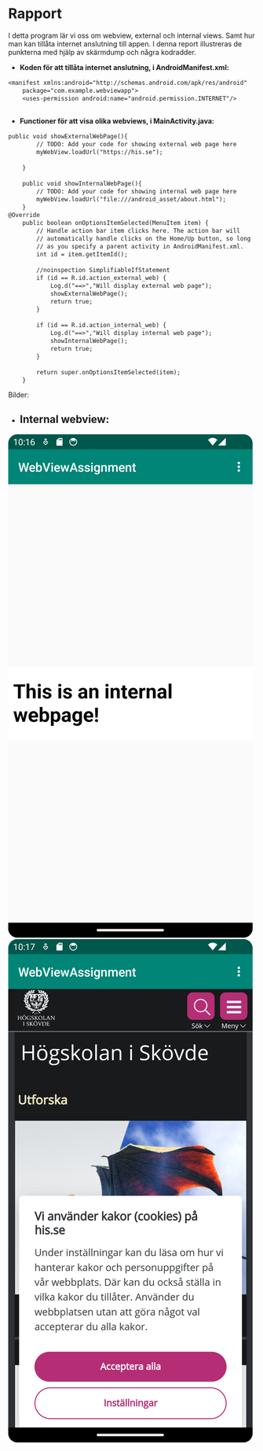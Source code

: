 
# Rapport


I detta program lär vi oss om webview, external och internal views. Samt hur man kan tillåta 
internet anslutning till appen. 
I denna report illustreras de punkterna med hjälp av skärmdump och några kodradder.

- **Koden för att tillåta internet anslutning, i AndroidManifest.xml:**
```
<manifest xmlns:android="http://schemas.android.com/apk/res/android"
    package="com.example.webviewapp">
    <uses-permission android:name="android.permission.INTERNET"/>
    
```
- **Functioner för att visa olika webviews, i MainActivity.java:**
```
public void showExternalWebPage(){
        // TODO: Add your code for showing external web page here
        myWebView.loadUrl("https://his.se");

    }

    public void showInternalWebPage(){
        // TODO: Add your code for showing internal web page here
        myWebView.loadUrl("file:///android_asset/about.html");
    }
@Override
    public boolean onOptionsItemSelected(MenuItem item) {
        // Handle action bar item clicks here. The action bar will
        // automatically handle clicks on the Home/Up button, so long
        // as you specify a parent activity in AndroidManifest.xml.
        int id = item.getItemId();

        //noinspection SimplifiableIfStatement
        if (id == R.id.action_external_web) {
            Log.d("==>","Will display external web page");
            showExternalWebPage();
            return true;
        }

        if (id == R.id.action_internal_web) {
            Log.d("==>","Will display internal web page");
            showInternalWebPage();
            return true;
        }

        return super.onOptionsItemSelected(item);
    }
```
Bilder:
- ## Internal webview:
![img.png](img.png)
![img_1.png](img_1.png)

